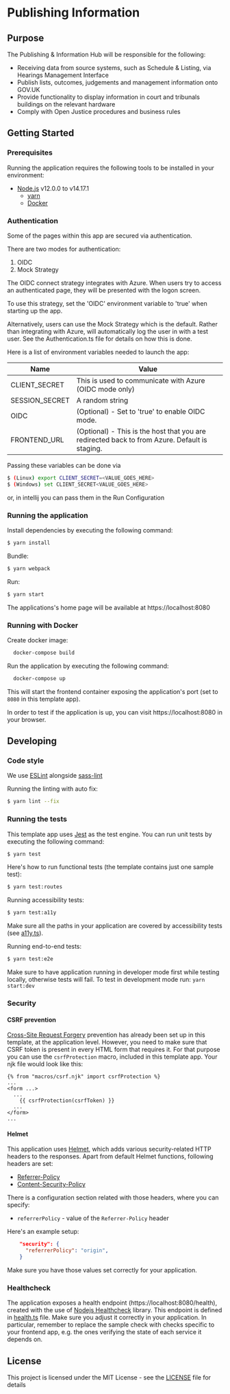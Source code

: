 # Publishing Information

## Purpose

The Publishing & Information Hub will be responsible for the following:
* Receiving data from source systems, such as Schedule & Listing, via Hearings Management Interface
* Publish lists, outcomes, judgements and management information onto GOV.UK
* Provide functionality to display information in court and tribunals buildings on the relevant hardware
* Comply with Open Justice procedures and business rules


## Getting Started

### Prerequisites

Running the application requires the following tools to be installed in your environment:

* [Node.js](https://nodejs.org/) v12.0.0 to v14.17.1
  * [yarn](https://yarnpkg.com/)
  * [Docker](https://www.docker.com)


### Authentication

Some of the pages within this app are secured via authentication.

There are two modes for authentication:

1) OIDC
2) Mock Strategy

The OIDC connect strategy integrates with Azure. When users try to access an authenticated page,
they will be presented with the logon screen.

To use this strategy, set the 'OIDC' environment variable to 'true' when starting up the app.

Alternatively, users can use the Mock Strategy which is the default. Rather than integrating with Azure, will
automatically log the user in with a test user. See the Authentication.ts file for details on how this
is done.

Here is a list of environment variables needed to launch the app:

Name | Value
--- | ---
CLIENT_SECRET | This is used to communicate with Azure (OIDC mode only)
SESSION_SECRET | A random string
OIDC | (Optional) - Set to 'true' to enable OIDC mode.
FRONTEND_URL | (Optional) - This is the host that you are redirected back to from Azure. Default is staging.

Passing these variables can be done via

```bash
$ (Linux) export CLIENT_SECRET=<VALUE_GOES_HERE>
$ (Windows) set CLIENT_SECRET<VALUE_GOES_HERE>
```

or, in intellij you can pass them in the Run Configuration

### Running the application

Install dependencies by executing the following command:

 ```bash
$ yarn install
 ```
Bundle:

```bash
$ yarn webpack
```

Run:

```bash
$ yarn start
```

The applications's home page will be available at https://localhost:8080

### Running with Docker

Create docker image:

```bash
  docker-compose build
```

Run the application by executing the following command:

```bash
  docker-compose up
```

This will start the frontend container exposing the application's port
(set to `8080` in this template app).

In order to test if the application is up, you can visit https://localhost:8080 in your browser.

## Developing

### Code style

We use [ESLint](https://github.com/typescript-eslint/typescript-eslint)
alongside [sass-lint](https://github.com/sasstools/sass-lint)

Running the linting with auto fix:
```bash
$ yarn lint --fix
```

### Running the tests

This template app uses [Jest](https://jestjs.io//) as the test engine. You can run unit tests by executing
the following command:

```bash
$ yarn test
```

Here's how to run functional tests (the template contains just one sample test):

```bash
$ yarn test:routes
```

Running accessibility tests:

```bash
$ yarn test:a11y
```

Make sure all the paths in your application are covered by accessibility tests (see [a11y.ts](src/test/a11y/a11y.ts)).

Running end-to-end tests:
```bash
$ yarn test:e2e
```
Make sure to have application running in developer mode first while testing locally, otherwise tests will fail. To test in development mode run: `yarn start:dev`

### Security

#### CSRF prevention

[Cross-Site Request Forgery](https://github.com/pillarjs/understanding-csrf) prevention has already been
set up in this template, at the application level. However, you need to make sure that CSRF token
is present in every HTML form that requires it. For that purpose you can use the `csrfProtection` macro,
included in this template app. Your njk file would look like this:

```
{% from "macros/csrf.njk" import csrfProtection %}
...
<form ...>
  ...
    {{ csrfProtection(csrfToken) }}
  ...
</form>
...
```

#### Helmet

This application uses [Helmet](https://helmetjs.github.io/), which adds various security-related HTTP headers
to the responses. Apart from default Helmet functions, following headers are set:

* [Referrer-Policy](https://helmetjs.github.io/docs/referrer-policy/)
* [Content-Security-Policy](https://helmetjs.github.io/docs/csp/)

There is a configuration section related with those headers, where you can specify:
* `referrerPolicy` - value of the `Referrer-Policy` header


Here's an example setup:

```json
    "security": {
      "referrerPolicy": "origin",
    }
```

Make sure you have those values set correctly for your application.

### Healthcheck

The application exposes a health endpoint (https://localhost:8080/health), created with the use of
[Nodejs Healthcheck](https://github.com/hmcts/nodejs-healthcheck) library. This endpoint is defined
in [health.ts](src/main/routes/health.ts) file. Make sure you adjust it correctly in your application.
In particular, remember to replace the sample check with checks specific to your frontend app,
e.g. the ones verifying the state of each service it depends on.

## License

This project is licensed under the MIT License - see the [LICENSE](LICENSE) file for details
